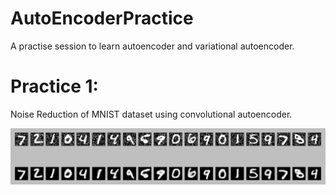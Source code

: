 # AutoEncoderPractice
A practise session to learn autoencoder and variational autoencoder.

# Practice 1:
Noise Reduction of MNIST dataset using convolutional autoencoder.

![Sample Noise Reduction Output](output_sample.png)
